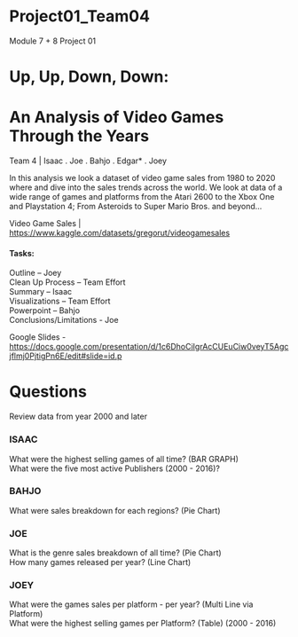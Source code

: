 # Project01_Team04
Module 7 + 8 Project 01

# Up, Up, Down, Down: 
# An Analysis of Video Games Through the Years
Team 4 | Isaac . Joe . Bahjo . Edgar* . Joey

In this analysis we look a dataset of video game sales from 1980 to 2020 where and dive into the sales trends across the world. We look at data of a wide range of games and platforms from the Atari 2600 to the Xbox One and Playstation 4; From Asteroids to Super Mario Bros. and beyond…

Video Game Sales | https://www.kaggle.com/datasets/gregorut/videogamesales

#### Tasks:
Outline – Joey <br>
Clean Up Process – Team Effort <br>
Summary – Isaac <br>
Visualizations – Team Effort <br>
Powerpoint – Bahjo <br>
Conclusions/Limitations - Joe <br>

Google Slides - https://docs.google.com/presentation/d/1c6DhoCiIgrAcCUEuCiw0veyT5Agcjflmj0PjtigPn6E/edit#slide=id.p


# Questions
Review data from year 2000 and later

### ISAAC
What were the highest selling games of all time? (BAR GRAPH) <br>
What were the five most active Publishers (2000 - 2016)?
    
### BAHJO
What were sales breakdown for each regions? (Pie Chart)

### JOE
What is the genre sales breakdown of all time? (Pie Chart)<br>
How many games released per year? (Line Chart)

### JOEY
What were the games sales per platform - per year? (Multi Line via Platform)<br>
What were the highest selling games per Platform? (Table) (2000 - 2016)
